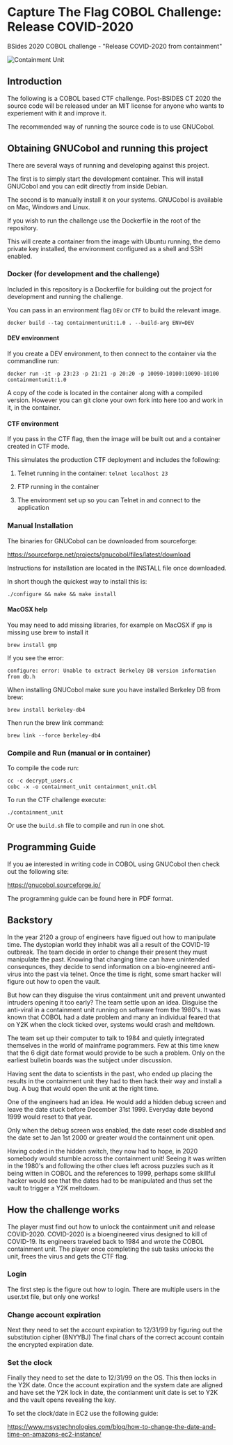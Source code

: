 # Capture The Flag COBOL Challenge: Release COVID-2020 

BSides 2020 COBOL challenge - "Release COVID-2020 from containment"

![Containment Unit](COBOL.png "Cobol containment Unit")


## Introduction

The following is a COBOL based CTF challenge. Post-BSIDES CT 2020 the source code will be released under an MIT license
for anyone who wants to experiement with it and improve it.

The recommended way of running the source code is to use GNUCobol.


## Obtaining GNUCobol and running this project

There are several ways of running and developing against this project.

The first is to simply start the development container. This will install GNUCobol and you can edit 
directly from inside Debian.

The second is to manually install it on your systems. GNUCobol is available on Mac, Windows and Linux.

If you wish to run the challenge use the Dockerfile in the root of the repository.

This will create a container from the image with Ubuntu running, the demo private key installed, the environment configured as
a shell and SSH enabled. 


### Docker (for development and the challenge)

Included in this repository is a Dockerfile for building out the project for development and running the challenge.

You can pass in an environment flag `DEV` or `CTF` to build the relevant image.

```
docker build --tag containmentunit:1.0 . --build-arg ENV=DEV
```


#### DEV environment 

If you create a DEV environment, to then connect to the container via the commandline run:

```
docker run -it -p 23:23 -p 21:21 -p 20:20 -p 10090-10100:10090-10100 containmentunit:1.0
```

A copy of the code is located in the container along with a compiled version. However you can git clone your own fork into here too
and work in it, in the container. 


#### CTF environment 

If you pass in the CTF flag, then the image will be built out and a container created in CTF mode.

This simulates the production CTF deployment and includes the following:

1. Telnet running in the container: `telnet localhost 23`

2. FTP running in the container

3. The environment set up so you can Telnet in and connect to the application


### Manual Installation 
The binaries for GNUCobol can be downloaded from sourceforge:

https://sourceforge.net/projects/gnucobol/files/latest/download

Instructions for installation are located in the INSTALL file once downloaded.

In short though the quickest way to install this is:

```
./configure && make && make install
```


#### MacOSX help

You may need to add missing libraries, for example on MacOSX if `gmp` is missing 
use brew to install it

```
brew install gmp

```

If you see the error:

```
configure: error: Unable to extract Berkeley DB version information from db.h
```

When installing GNUCobol make sure you have installed Berkeley DB from brew:

```
brew install berkeley-db4
```

Then run the brew link command:

```
brew link --force berkeley-db4
```

### Compile and Run (manual or in container)

To compile the code run:

```
cc -c decrypt_users.c 
cobc -x -o containment_unit containment_unit.cbl
```

To run the CTF challenge execute:

```
./containment_unit
```

Or use the `build.sh` file to compile and run in one shot.

## Programming Guide

If you ae interested in writing code in COBOL using GNUCobol then check out the following site:

https://gnucobol.sourceforge.io/

The programming guide can be found here in PDF format.


## Backstory

In the year 2120 a group of engineers have figued out how to manipulate time. The dystopian world they
inhabit was all a result of the COVID-19 outbreak. The team decide in order to change their present
they must manipulate the past. Knowing that changing time can have unintended consequnces, they 
decide to send information on a bio-engineered anti-virus into the past via telnet. Once the time is right, some smart 
hacker will figure out how to open the vault.

But how can they disguise the virus containment unit and prevent unwanted intruders opening it
too early? The team settle upon an idea. Disguise the anti-viral in a containment unit running on software from 
the 1980's. It was known that COBOL had a date problem and many an individual feared that on Y2K when 
the clock ticked over, systems would crash and meltdown.

The team set up their computer to talk to 1984 and quietly integrated themselves in the world of mainframe pogrammers.
Few at this time knew that the 6 digit date format would provide to be such a problem. Only
on the earliest bulletin boards was the subject under discussion.

Having sent the data to scientists in the past, who ended up placing the results in the containment unit they had to then hack their way and install a bug. A bug that would open the unit at the right time.

One of the engineers had an idea. He would add a hidden debug screen and leave the date stuck before 
December 31st 1999. Everyday date beyond 1999 would reset to that year.
 
Only when the debug screen was enabled, the date reset code disabled and the date set to Jan 1st 2000 
or greater would the containment unit open.

Having coded in the hidden switch, they now had to hope, in 2020 somebody would stumble across
the containment unit! Seeing it was written in the 1980's and following the other clues left 
across puzzles such as it being witten in COBOL and the references to 1999, perhaps some 
skillful hacker would see that the dates had to be manipulated and thus set the vault to trigger a 
Y2K meltdown.


## How the challenge works

The player must find out how to unlock the containment unit and release COVID-2020.
COVID-2020 is a bioengineered virus designed to kill of COVID-19. Its engineers traveled
back to 1984 and wrote the COBOL containment unit. The player once completing the sub tasks
unlocks the unit, frees the virus and gets the CTF flag.

### Login

The first step is the figure out how to login. There are multiple users in the 
user.txt file, but only one works!

### Change account expiration

Next they need to set the account expiration to 
12/31/99 by figuring out the substitution cipher (8NYYBJ)
The final chars of the correct account contain the encrypted expiration date.

### Set the clock

Finally they need to set the date to 12/31/99 on the OS.
This then locks in the Y2K date. Once the account expiration 
and the system date are aligned and have set the Y2K lock in date,
the contianment unit date is set to Y2K and the vault opens 
revealing the key.

To set the clock/date in EC2 use the following guide:

https://www.msystechnologies.com/blog/how-to-change-the-date-and-time-on-amazons-ec2-instance/


